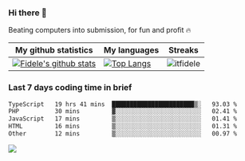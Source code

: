 ### Hi there 👋
<p>Beating computers into submission, for fun and profit 🔥</p>

|My github statistics|My languages|Streaks|
|-|-|-|
|[![Fidele's github stats](https://github-readme-stats.vercel.app/api?username=itfidele&count_private=true&show_icons=true&theme=dark&hide_title=true)](https://github.com/itfidele)|[![Top Langs](https://github-readme-stats.vercel.app/api/top-langs/?username=itfidele&show_icons=true&langs_count=10&theme=dark&layout=compact&hide_title=true)](https://github.com/itfidele)|![itfidele](https://github-readme-streak-stats.herokuapp.com/?user=itfidele&theme=dark)

### Last 7 days coding time in brief
<!--START_SECTION:waka-->

```txt
TypeScript   19 hrs 41 mins  ███████████████████████▒░   93.03 %
PHP          30 mins         ▓░░░░░░░░░░░░░░░░░░░░░░░░   02.41 %
JavaScript   17 mins         ▒░░░░░░░░░░░░░░░░░░░░░░░░   01.41 %
HTML         16 mins         ▒░░░░░░░░░░░░░░░░░░░░░░░░   01.31 %
Other        12 mins         ▒░░░░░░░░░░░░░░░░░░░░░░░░   00.97 %
```

<!--END_SECTION:waka-->

![](https://komarev.com/ghpvc/?username=itfidele)
